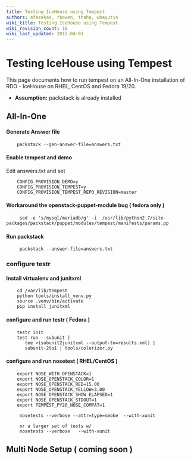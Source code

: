 ```yaml
---
title: Testing IceHouse using Tempest
authors: afazekas, rbowen, thaha, whayutin
wiki_title: Testing IceHouse using Tempest
wiki_revision_count: 18
wiki_last_updated: 2015-04-01
---
```


# Testing IceHouse using Tempest

This page documents how to run tempest on an All-In-One installation of RDO - IceHouse on RHEL, CentOS and Fedora 19/20.

*   **Assumption:** packstack is already installed

## All-In-One

#### Generate Answer file

        packstack --gen-answer-file=answers.txt

#### Enable tempest and demo

Edit answers.txt and set

        CONFIG_PROVISION_DEMO=y
        CONFIG_PROVISION_TEMPEST=y
        CONFIG_PROVISION_TEMPEST_REPO_REVISION=master

#### Workaround the openstack-puppet-module bug ( fedora only )

         sed -e 's/mysql/mariadb/g' -i  /usr/lib/python2.7/site-packages/packstack/puppet/modules/tempest/manifests/params.pp

#### Run packstack

         packstack --answer-file=answers.txt

### configure testr

#### Install virtualenv and junitxml

        cd /var/lib/tempest
        python tools/install_venv.py
        source .venv/bin/activate
        pip install junitxml

#### configure and run testr ( Fedora )

        testr init
        test run --subunit | 
           tee >(subunit2junitxml --output-to=results.xml) |
           subunit-2to1 | tools/colorizer.py

#### configure and run nosetest ( RHEL/CentOS )

        export NOSE_WITH_OPENSTACK=1
        export NOSE_OPENSTACK_COLOR=1
        export NOSE_OPENSTACK_RED=15.00
        export NOSE_OPENSTACK_YELLOW=3.00
        export NOSE_OPENSTACK_SHOW_ELAPSED=1
        export NOSE_OPENSTACK_STDOUT=1
        export TEMPEST_PY26_NOSE_COMPAT=1

         nosetests --verbose --attr=type=smoke  --with-xunit

         or a larger set of tests w/
         nosetests --verbose   --with-xunit

## Multi Node Setup ( coming soon )
